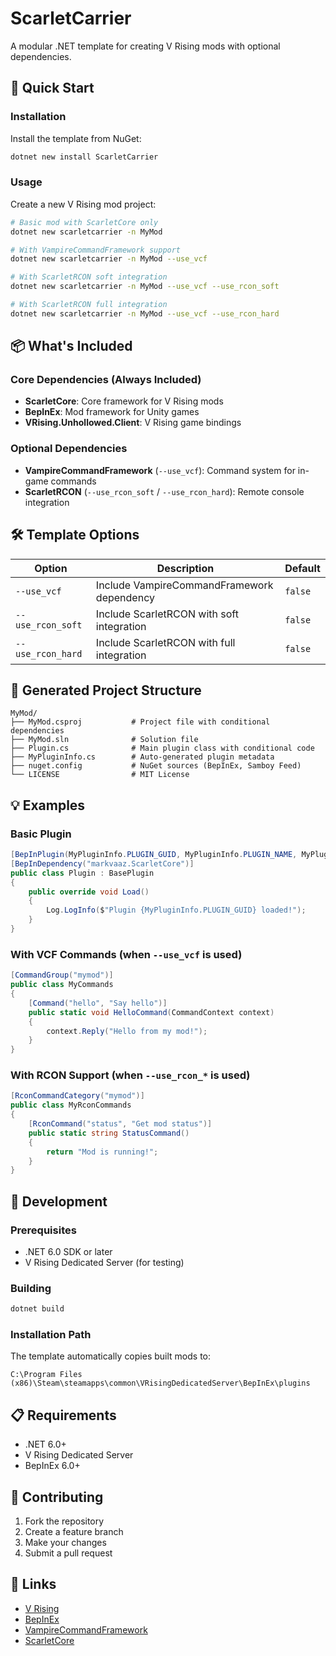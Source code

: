 # ScarletCarrier

A modular .NET template for creating V Rising mods with optional dependencies.

## 🚀 Quick Start

### Installation

Install the template from NuGet:

```bash
dotnet new install ScarletCarrier
```

### Usage

Create a new V Rising mod project:

```bash
# Basic mod with ScarletCore only
dotnet new scarletcarrier -n MyMod

# With VampireCommandFramework support
dotnet new scarletcarrier -n MyMod --use_vcf

# With ScarletRCON soft integration
dotnet new scarletcarrier -n MyMod --use_vcf --use_rcon_soft

# With ScarletRCON full integration
dotnet new scarletcarrier -n MyMod --use_vcf --use_rcon_hard
```

## 📦 What's Included

### Core Dependencies (Always Included)
- **ScarletCore**: Core framework for V Rising mods
- **BepInEx**: Mod framework for Unity games
- **VRising.Unhollowed.Client**: V Rising game bindings

### Optional Dependencies
- **VampireCommandFramework** (`--use_vcf`): Command system for in-game commands
- **ScarletRCON** (`--use_rcon_soft` / `--use_rcon_hard`): Remote console integration

## 🛠️ Template Options

| Option | Description | Default |
|--------|-------------|---------|
| `--use_vcf` | Include VampireCommandFramework dependency | `false` |
| `--use_rcon_soft` | Include ScarletRCON with soft integration | `false` |
| `--use_rcon_hard` | Include ScarletRCON with full integration | `false` |

## 📁 Generated Project Structure

```
MyMod/
├── MyMod.csproj           # Project file with conditional dependencies
├── MyMod.sln              # Solution file
├── Plugin.cs              # Main plugin class with conditional code
├── MyPluginInfo.cs        # Auto-generated plugin metadata
├── nuget.config           # NuGet sources (BepInEx, Samboy Feed)
└── LICENSE                # MIT License
```

## 💡 Examples

### Basic Plugin
```csharp
[BepInPlugin(MyPluginInfo.PLUGIN_GUID, MyPluginInfo.PLUGIN_NAME, MyPluginInfo.PLUGIN_VERSION)]
[BepInDependency("markvaaz.ScarletCore")]
public class Plugin : BasePlugin
{
    public override void Load()
    {
        Log.LogInfo($"Plugin {MyPluginInfo.PLUGIN_GUID} loaded!");
    }
}
```

### With VCF Commands (when `--use_vcf` is used)
```csharp
[CommandGroup("mymod")]
public class MyCommands
{
    [Command("hello", "Say hello")]
    public static void HelloCommand(CommandContext context)
    {
        context.Reply("Hello from my mod!");
    }
}
```

### With RCON Support (when `--use_rcon_*` is used)
```csharp
[RconCommandCategory("mymod")]
public class MyRconCommands
{
    [RconCommand("status", "Get mod status")]
    public static string StatusCommand()
    {
        return "Mod is running!";
    }
}
```

## 🔧 Development

### Prerequisites
- .NET 6.0 SDK or later
- V Rising Dedicated Server (for testing)

### Building
```bash
dotnet build
```

### Installation Path
The template automatically copies built mods to:
```
C:\Program Files (x86)\Steam\steamapps\common\VRisingDedicatedServer\BepInEx\plugins
```

## 📋 Requirements

- .NET 6.0+
- V Rising Dedicated Server
- BepInEx 6.0+

## 🤝 Contributing

1. Fork the repository
2. Create a feature branch
3. Make your changes
4. Submit a pull request

## 🔗 Links

- [V Rising](https://store.steampowered.com/app/1604030/V_Rising/)
- [BepInEx](https://github.com/BepInEx/BepInEx)
- [VampireCommandFramework](https://github.com/decaprime/VampireCommandFramework)
- [ScarletCore](https://github.com/markvaaz/ScarletCore)
